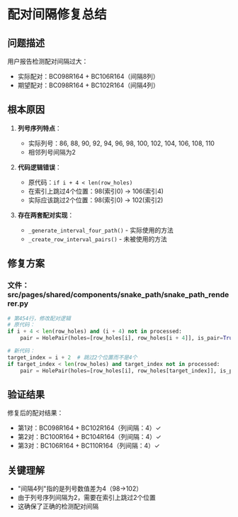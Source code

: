 # 配对间隔修复总结

## 问题描述
用户报告检测配对间隔过大：
- 实际配对：BC098R164 + BC106R164（间隔8列）
- 期望配对：BC098R164 + BC102R164（间隔4列）

## 根本原因
1. **列号序列特点**：
   - 实际列号：86, 88, 90, 92, 94, 96, 98, 100, 102, 104, 106, 108, 110
   - 相邻列号间隔为2

2. **代码逻辑错误**：
   - 原代码：`if i + 4 < len(row_holes)`
   - 在索引上跳过4个位置：98(索引0) → 106(索引4)
   - 实际应该跳过2个位置：98(索引0) → 102(索引2)

3. **存在两套配对实现**：
   - `_generate_interval_four_path()` - 实际使用的方法
   - `_create_row_interval_pairs()` - 未被使用的方法

## 修复方案

### 文件：src/pages/shared/components/snake_path/snake_path_renderer.py

```python
# 第454行，修改配对逻辑
# 原代码：
if i + 4 < len(row_holes) and (i + 4) not in processed:
    pair = HolePair(holes=[row_holes[i], row_holes[i + 4]], is_pair=True)

# 新代码：
target_index = i + 2  # 跳过2个位置而不是4个
if target_index < len(row_holes) and target_index not in processed:
    pair = HolePair(holes=[row_holes[i], row_holes[target_index]], is_pair=True)
```

## 验证结果
修复后的配对结果：
- 第1对：BC098R164 + BC102R164（列间隔：4）✓
- 第2对：BC100R164 + BC104R164（列间隔：4）✓
- 第3对：BC106R164 + BC110R164（列间隔：4）✓

## 关键理解
- "间隔4列"指的是列号数值差为4（98→102）
- 由于列号序列间隔为2，需要在索引上跳过2个位置
- 这确保了正确的检测配对间隔